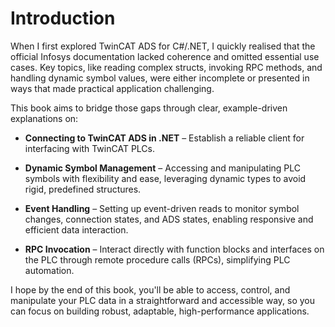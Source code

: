 # Introduction

When I first explored TwinCAT ADS for C#/.NET, I quickly realised that the official Infosys documentation lacked coherence and omitted essential use cases. Key topics, like reading complex structs, invoking RPC methods, and handling dynamic symbol values, were either incomplete or presented in ways that made practical application challenging.

This book aims to bridge those gaps through clear, example-driven explanations on:

- **Connecting to TwinCAT ADS in .NET** – Establish a reliable client for interfacing with TwinCAT PLCs.

- **Dynamic Symbol Management** – Accessing and manipulating PLC symbols with flexibility and ease, leveraging dynamic types to avoid rigid, predefined structures.

- **Event Handling** – Setting up event-driven reads to monitor symbol changes, connection states, and ADS states, enabling responsive and efficient data interaction.

- **RPC Invocation** – Interact directly with function blocks and interfaces on the PLC through remote procedure calls (RPCs), simplifying PLC automation.

I hope by the end of this book, you'll be able to access, control, and manipulate your PLC data in a straightforward and accessible way, so you can focus on building robust, adaptable, high-performance applications.